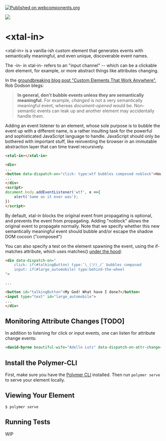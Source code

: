 [![Published on webcomponents.org](https://img.shields.io/badge/webcomponents.org-published-blue.svg)](https://www.webcomponents.org/element/bahrus/xtal-in)

<a href="https://nodei.co/npm/xtal-in/"><img src="https://nodei.co/npm/xtal-in.png"></a>

# \<xtal-in\>

\<xtal-in\> is a vanilla-ish custom element that generates events with semantically meaningful, and even unique, discoverable event names.  

The -in- in xtal-in- refers to an "input channel" -- which can be a clickable dom element, for example, or more abstract things like attributes changing.

In the [groundbreaking blog post "Custom Elements That Work Anywhere"](http://robdodson.me/interoperable-custom-elements/), Rob Dodson blegs:

> **In general, don't bubble events unless they are semantically meaningful.** For example, *changed* is not a very semantically
> meaningful event, whereas *document-opened* would be. Non-semantic events can leak up and another element may accidentally handle them. 

Adding an event listener to an element, whose sole purpose is to bubble the event up with a different name, is a rather insulting task for the powerful and sophisticated JavaScript language to handle.  JavaScript should only be bothered with important stuff, like reinventing the browser in an immutable abstraction layer that can time travel recursively.



```html
<xtal-in></xtal-in>

<div>
...
<button data-dispatch-on="click: type:wtf bubbles composed noblock">How did I get here?</button>
...
</div>
<script>
document.body.addEventListener('wtf', e =>{
    alert('Same as it ever was');
})
</script>
```

By default, xtal-in blocks the original event from propagating is optional, and prevents the event from propagating.  Adding "noblock" allows the original event to propagate normally.  Note that we specify whether this new semantically meaningful event should bubble and/or escape the shadow DOM cocoon ("composed")


You can also specify a test on the element spawning the event, using the if-matches attribute, which uses matches() [under the hood](https://developer.mozilla.org/en-US/docs/Web/API/Element/matches):

```html
<div data-dispatch-on="
    click: if(#talkingButton) type:¯\_(ツ)_/¯ bubbles composed
    input: if(#large_automobile) type:behind-the-wheel
">

...

<button id="talkingButton">My God! What have I done?</button>
<input type="text" id="large_automobile">
...
</div>
```

## Monitoring Attribute Changes [TODO]


In addition to listening for click or input events, one can listen for attribute change events:

```html
<david-byrne beautiful-wife="Adelle Lutz" data-dispatch-on-attr-change="beautiful-wife: type:once-in-a-lifetime"></david-byrne>
```

## Install the Polymer-CLI

First, make sure you have the [Polymer CLI](https://www.npmjs.com/package/polymer-cli) installed. Then run `polymer serve` to serve your element locally.

## Viewing Your Element

```
$ polymer serve
```

## Running Tests

WIP

